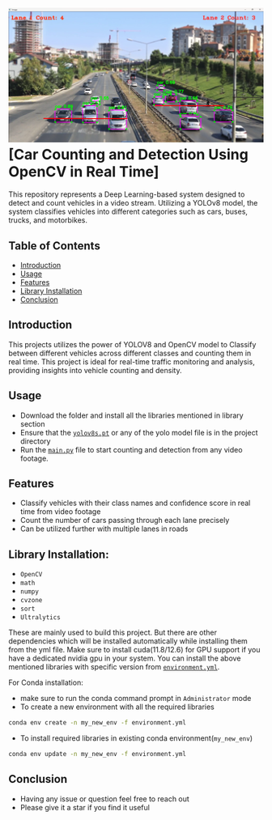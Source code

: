 # ![Car Detection & Counter Logo](https://github.com/Ghost-141/Car_Detection_Counter/blob/main/cover.png)[Car Counting and Detection Using OpenCV in Real Time]
This repository represents a Deep Learning-based system designed to detect and count vehicles in a video stream. Utilizing a YOLOv8 model, the system classifies vehicles into different categories such as cars, buses, trucks, and motorbikes. 

## Table of Contents
- [Introduction](#introduction)
- [Usage](#usage)
- [Features](#features)
- [Library Installation](#library-installation)
- [Conclusion](#conclusion)

## Introduction
This projects utilizes the power of YOLOV8 and OpenCV model  to Classify between different vehicles across different classes and counting them in real time. This project is ideal for real-time traffic monitoring and analysis, providing insights into vehicle counting and density.

## Usage
- Download the folder and install all the libraries mentioned in library section
- Ensure that the [`yolov8s.pt`](yolov8s.pt) or any of the yolo model file is in the project directory
- Run the [`main.py`](main.py) file to start counting and detection from any video footage.
   
## Features
- Classify vehicles with their class names and confidence score in real time from video footage
- Count the number of cars passing through each lane precisely
- Can be utilized further with multiple lanes in roads

## Library Installation:  
- `OpenCV`
- `math`
- `numpy`
- `cvzone`
- `sort`
- `Ultralytics` 

These are mainly used to build this project. But there are other dependencies which will be installed automatically while installing them from the yml file. Make sure to install cuda(11.8/12.6) for GPU support if you have a dedicated nvidia gpu in your system. You can install the above mentioned libraries with specific version from [`environment.yml`](environment.yml).

For Conda installation:
- make sure to run the conda command prompt in `Administrator` mode 
- To create a new environment with all the required libraries

```bash 
conda env create -n my_new_env -f environment.yml
```
- To install required libraries in existing conda environment(`my_new_env`) 
```bash
conda env update -n my_new_env -f environment.yml
```
## Conclusion
- Having any issue or question feel free to reach out
- Please give it a star if you find it useful


